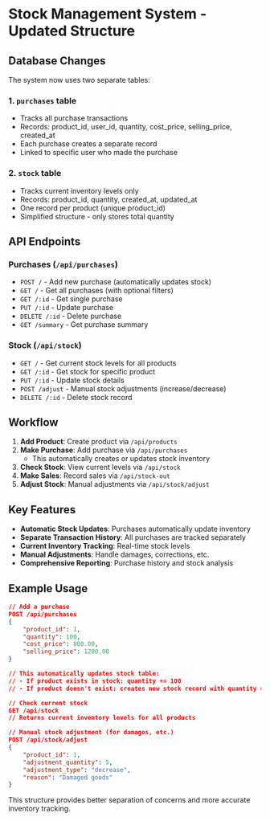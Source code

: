 # Stock Management System - Updated Structure

## Database Changes
The system now uses two separate tables:

### 1. `purchases` table
- Tracks all purchase transactions
- Records: product_id, user_id, quantity, cost_price, selling_price, created_at
- Each purchase creates a separate record
- Linked to specific user who made the purchase

### 2. `stock` table  
- Tracks current inventory levels only
- Records: product_id, quantity, created_at, updated_at
- One record per product (unique product_id)
- Simplified structure - only stores total quantity

## API Endpoints

### Purchases (`/api/purchases`)
- `POST /` - Add new purchase (automatically updates stock)
- `GET /` - Get all purchases (with optional filters)
- `GET /:id` - Get single purchase
- `PUT /:id` - Update purchase
- `DELETE /:id` - Delete purchase
- `GET /summary` - Get purchase summary

### Stock (`/api/stock`)
- `GET /` - Get current stock levels for all products
- `GET /:id` - Get stock for specific product
- `PUT /:id` - Update stock details
- `POST /adjust` - Manual stock adjustments (increase/decrease)
- `DELETE /:id` - Delete stock record

## Workflow

1. **Add Product**: Create product via `/api/products`
2. **Make Purchase**: Add purchase via `/api/purchases` 
   - This automatically creates or updates stock inventory
3. **Check Stock**: View current levels via `/api/stock`
4. **Make Sales**: Record sales via `/api/stock-out`
5. **Adjust Stock**: Manual adjustments via `/api/stock/adjust`

## Key Features

- **Automatic Stock Updates**: Purchases automatically update inventory
- **Separate Transaction History**: All purchases are tracked separately
- **Current Inventory Tracking**: Real-time stock levels
- **Manual Adjustments**: Handle damages, corrections, etc.
- **Comprehensive Reporting**: Purchase history and stock analysis

## Example Usage

```json
// Add a purchase
POST /api/purchases
{
    "product_id": 1,
    "quantity": 100,
    "cost_price": 800.00,
    "selling_price": 1200.00
}

// This automatically updates stock table:
// - If product exists in stock: quantity += 100
// - If product doesn't exist: creates new stock record with quantity = 100

// Check current stock
GET /api/stock
// Returns current inventory levels for all products

// Manual stock adjustment (for damages, etc.)
POST /api/stock/adjust
{
    "product_id": 1,
    "adjustment_quantity": 5,
    "adjustment_type": "decrease",
    "reason": "Damaged goods"
}
```

This structure provides better separation of concerns and more accurate inventory tracking.